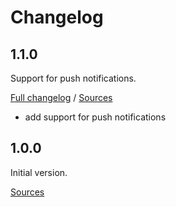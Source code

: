 # Changelog

## 1.1.0

Support for push notifications.

[Full changelog](https://github.com/mobeelizer/ios-sdk/compare/1.0.0...1.1.0) / [Sources](https://github.com/mobeelizer/ios-sdk/tree/1.1.0)

* add support for push notifications

## 1.0.0

Initial version.

[Sources](https://github.com/mobeelizer/ios-sdk/tree/1.0.0)
